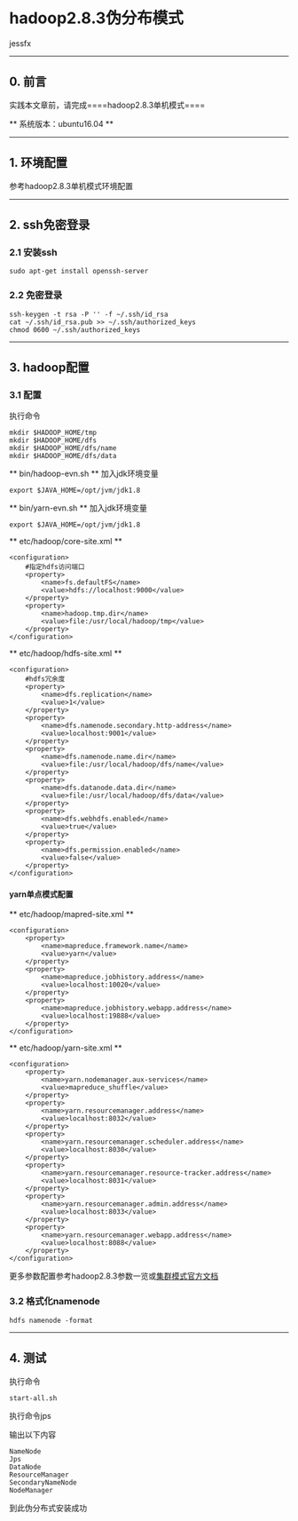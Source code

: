 # hadoop2.8.3伪分布模式

jessfx

---

## 0. 前言

实践本文章前，请完成====hadoop2.8.3单机模式====

** 系统版本：ubuntu16.04 **

---

## 1. 环境配置

参考hadoop2.8.3单机模式环境配置

---

## 2. ssh免密登录

### 2.1 安装ssh

    sudo apt-get install openssh-server

### 2.2 免密登录

    ssh-keygen -t rsa -P '' -f ~/.ssh/id_rsa
    cat ~/.ssh/id_rsa.pub >> ~/.ssh/authorized_keys
    chmod 0600 ~/.ssh/authorized_keys

---

## 3. hadoop配置

### 3.1 配置

执行命令

    mkdir $HADOOP_HOME/tmp
    mkdir $HADOOP_HOME/dfs
    mkdir $HADOOP_HOME/dfs/name
    mkdir $HADOOP_HOME/dfs/data

** bin/hadoop-evn.sh **
加入jdk环境变量

    export $JAVA_HOME=/opt/jvm/jdk1.8

** bin/yarn-evn.sh **
加入jdk环境变量

    export $JAVA_HOME=/opt/jvm/jdk1.8

** etc/hadoop/core-site.xml **

    <configuration>
        #指定hdfs访问端口
        <property>
            <name>fs.defaultFS</name>
            <value>hdfs://localhost:9000</value>
        </property>
        <property>
            <name>hadoop.tmp.dir</name>
            <value>file:/usr/local/hadoop/tmp</value>
        </property>
    </configuration>

** etc/hadoop/hdfs-site.xml **

    <configuration>
        #hdfs冗余度
        <property>
            <name>dfs.replication</name>
            <value>1</value>
        </property>
        <property>
            <name>dfs.namenode.secondary.http-address</name>
            <value>localhost:9001</value>
        </property>
        <property>
            <name>dfs.namenode.name.dir</name>
            <value>file:/usr/local/hadoop/dfs/name</value>
        </property>
        <property>
            <name>dfs.datanode.data.dir</name>
            <value>file:/usr/local/hadoop/dfs/data</value>
        </property>
        <property>
            <name>dfs.webhdfs.enabled</name>
            <value>true</value>
        </property>
        <property>
            <name>dfs.permission.enabled</name>
            <value>false</value>
        </property>
    </configuration>

#### yarn单点模式配置

** etc/hadoop/mapred-site.xml **

    <configuration>
        <property>
            <name>mapreduce.framework.name</name>
            <value>yarn</value>
        </property>
        <property>
            <name>mapreduce.jobhistory.address</name>
            <value>localhost:10020</value>
        </property>
        <property>
            <name>mapreduce.jobhistory.webapp.address</name>
            <value>localhost:19888</value>
        </property>
    </configuration>

** etc/hadoop/yarn-site.xml **

    <configuration>
        <property>
            <name>yarn.nodemanager.aux-services</name>
            <value>mapreduce_shuffle</value>
        </property>
        <property>
            <name>yarn.resourcemanager.address</name>
            <value>localhost:8032</value>
        </property>
        <property>
            <name>yarn.resourcemanager.scheduler.address</name>
            <value>localhost:8030</value>
        </property>
        <property>
            <name>yarn.resourcemanager.resource-tracker.address</name>
            <value>localhost:8031</value>
        </property>
        <property>
            <name>yarn.resourcemanager.admin.address</name>
            <value>localhost:8033</value>
        </property>
        <property>
            <name>yarn.resourcemanager.webapp.address</name>
            <value>localhost:8088</value>
        </property>
    </configuration>

更多参数配置参考hadoop2.8.3参数一览或[集群模式官方文档](http://hadoop.apache.org/docs/r2.8.3/hadoop-project-dist/hadoop-common/ClusterSetup.html)

### 3.2 格式化namenode

    hdfs namenode -format

---

## 4. 测试

执行命令

    start-all.sh

执行命令jps

输出以下内容

    NameNode
    Jps
    DataNode
    ResourceManager
    SecondaryNameNode
    NodeManager

到此伪分布式安装成功
